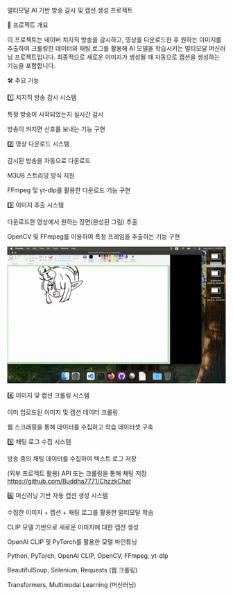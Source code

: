 멀티모달 AI 기반 방송 감시 및 캡션 생성 프로젝트

📌 프로젝트 개요

이 프로젝트는 네이버 치지직 방송을 감시하고, 영상을 다운로드한 후 원하는 이미지를 추출하여 크롤링한 데이터와 채팅 로그를 활용해 AI 모델을 학습시키는 멀티모달 머신러닝 프로젝트입니다. 최종적으로 새로운 이미지가 생성될 때 자동으로 캡션을 생성하는 기능을 포함합니다.




🛠 주요 기능

1️⃣ 치지직 방송 감시 시스템

특정 방송이 시작되었는지 실시간 감시

방송이 켜지면 신호를 보내는 기능 구현

2️⃣ 영상 다운로드 시스템

감시된 방송을 자동으로 다운로드

M3U8 스트리밍 방식 지원

FFmpeg 및 yt-dlp를 활용한 다운로드 기능 구현

3️⃣ 이미지 추출 시스템

다운로드한 영상에서 원하는 장면(완성된 그림) 추출

OpenCV 및 FFmpeg를 이용하여 특정 프레임을 추출하는 기능 구현

![로고](https://github.com/returndeneb/zzz/blob/main/Screens.png)


4️⃣ 이미지 및 캡션 크롤링 시스템

이미 업로드된 이미지 및 캡션 데이터 크롤링

웹 스크래핑을 통해 데이터를 수집하고 학습 데이터셋 구축

5️⃣ 채팅 로그 수집 시스템

방송 중의 채팅 데이터를 수집하여 텍스트 로그 저장

(외부 프로젝트 활용) API 또는 크롤링을 통해 채팅 저장 https://github.com/Buddha7771/ChzzkChat

6️⃣ 머신러닝 기반 자동 캡션 생성 시스템

수집한 이미지 + 캡션 + 채팅 로그를 활용한 멀티모달 학습

CLIP 모델 기반으로 새로운 이미지에 대한 캡션 생성

OpenAI CLIP 및 PyTorch를 활용한 모델 파인튜닝


Python, PyTorch, OpenAI CLIP, OpenCV, FFmpeg, yt-dlp

BeautifulSoup, Selenium, Requests (웹 크롤링)

Transformers, Multimodal Learning (머신러닝)
